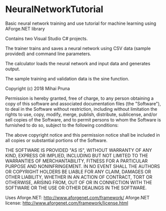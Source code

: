 # NeuralNetworkTutorial
Basic neural network training and use tutorial for machine learning using AForge.NET library

Contains two Visual Studio C# projects.

The trainer trains and saves a neural network using CSV data (sample provided) and command line parameters.

The calculator loads the neural network and input data and generates output.

The sample training and validation data is the sine function.

 Copyright (c) 2018 Mihai Pruna

Permission is hereby granted, free of charge, to any person obtaining a copy
of this software and associated documentation files (the "Software"), to deal
in the Software without restriction, including without limitation the rights
to use, copy, modify, merge, publish, distribute, sublicense, and/or sell
copies of the Software, and to permit persons to whom the Software is
furnished to do so, subject to the following conditions:

The above copyright notice and this permission notice shall be included in all
copies or substantial portions of the Software.

THE SOFTWARE IS PROVIDED "AS IS", WITHOUT WARRANTY OF ANY KIND, EXPRESS OR
IMPLIED, INCLUDING BUT NOT LIMITED TO THE WARRANTIES OF MERCHANTABILITY,
FITNESS FOR A PARTICULAR PURPOSE AND NONINFRINGEMENT. IN NO EVENT SHALL THE
AUTHORS OR COPYRIGHT HOLDERS BE LIABLE FOR ANY CLAIM, DAMAGES OR OTHER
LIABILITY, WHETHER IN AN ACTION OF CONTRACT, TORT OR OTHERWISE, ARISING FROM,
OUT OF OR IN CONNECTION WITH THE SOFTWARE OR THE USE OR OTHER DEALINGS IN THE
SOFTWARE.

Uses Aforge.NET: http://www.aforgenet.com/framework/
Aforge.NET license: http://www.aforgenet.com/framework/license.html
